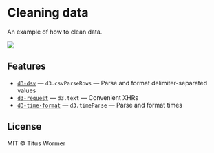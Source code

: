 # Cleaning data

An example of how to clean data.

[![][cover]][url]

## Features

*   [`d3-dsv`](https://github.com/d3/d3-dsv#api-reference)
    — `d3.csvParseRows`
    — Parse and format delimiter-separated values
*   [`d3-request`](https://github.com/d3/d3-request)
    — `d3.text`
    — Convenient XHRs
*   [`d3-time-format`](https://github.com/d3/d3-time-format#api-reference)
    — `d3.timeParse`
    — Parse and format times

## License

MIT © Titus Wormer

[block]: https://bl.ocks.org/hunzy/9929724

[author]: https://github.com/hunzy

[ee]: https://bl.ocks.org/mbostock/248bac3b8e354a9103c4

[mb]: https://github.com/mbostock

[cover]: preview.png

[url]: https://cmda-fe3x3.github.io/course-17-18/class-3/cleaning-data
